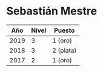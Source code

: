 # Sebastián Mestre

| Año | Nivel | Puesto |
| --- | --- | --- |
| 2019 | 3 | 1 (oro) |
| 2018 | 3 | 2 (plata) |
| 2017 | 2 | 1 (oro) |
